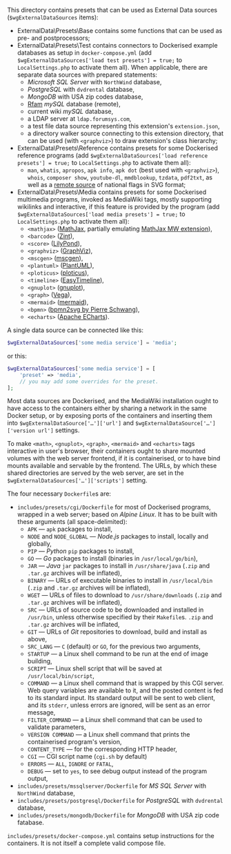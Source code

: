 This directory contains presets that can be used as
External Data sources (`$wgExternalDataSources` items):

 - ExternalData\Presets\Base contains some functions that can be
used as pre- and postprocessors;
 - ExternalData\Presets\Test contains connectors to Dockerised
 example databases as setup in `docker-compose.yml`
(add `$wgExternalDataSources['load test presets'] = true;` to
`LocalSettings.php` to activate them all). When applicable,
there are separate data sources with prepared statements:
   - _Microsoft SQL Server_ with `NorthWind` database,
   - _PostgreSQL_ with `dvdrental` database,
   - _MongoDB_ with USA zip codes database,
   - [Rfam](https://rfam.org/) _mySQL_ database (remote),
   - current wiki _mySQL_ database,
   - a LDAP server at `ldap.forumsys.com`,
   - a test file data source representing this extension's
 `extension.json`,
   - a directory walker source connecting to this extension
 directory, that can be used (with `<graphviz>`) to draw
 extension's class hierarchy;
 - ExternalData\Presets\Reference contains presets for
some Dockerised reference programs
(add `$wgExternalDataSources['load reference presets'] = true;`
to `LocalSettings.php` to activate them all):
   - `man`, `whatis`, `apropos`, `apk info`, `apk dot` (best used
 with `<graphviz>`), `whois`, `composer show`, `youtube-dl`,
 `mmdblookup`, `tzdata`, `pdf2txt`, as well as
 a [remote source](https://github.com/lipis/flag-icons)
 of national flags in SVG format;
 - ExternalData\Presets\Media contains presets for some
Dockerised multimedia programs, invoked as MediaWiki tags,
mostly supporting wikilinks and interactive, if this
feature is provided by the program
(add `$wgExternalDataSources['load media presets'] = true;`
to `LocalSettings.php` to activate them all):
   - `<mathjax>` ([MathJax](https://www.mathjax.org/), partially emulating [MathJax MW extension](https://github.com/alex-mashin/MathJax)),
   - `<barcode>` ([Zint](https://www.zint.org.uk)),
   - `<score>` ([LilyPond](http://lilypond.org/)),
   - `<graphviz>` ([GraphViz](https://graphviz.org/)),
   - `<mscgen>` ([mscgen](https://www.mcternan.me.uk/mscgen/)),
   - `<plantuml>` ([PlantUML](https://plantuml.com)),
   - `<ploticus>` ([ploticus](http://ploticus.sourceforge.net/doc/welcome.html)),
   - `<timeline>` ([EasyTimeline](http://infodisiac.com/Wikipedia/EasyTimeline/Introduction.htm)),
   - `<gnuplot>` ([gnuplot](http://www.gnuplot.info/)),
   - `<graph>` ([Vega](https://vega.github.io)),
   - `<mermaid>` ([mermaid](https://mermaid-js.github.io)),
   - `<bpmn>` ([bpmn2svg by Pierre Schwang](https://github.com/PierreSchwang/bpmn2svg)),
   - `<echarts>` ([Apache ECharts](https://echarts.apache.org)).

A single data source can be connected like this:
```php
$wgExternalDataSources['some media service'] = 'media';
```
or this:
```php
$wgExternalDataSources['some media service'] = [
    'preset' => 'media',
    // you may add some overrides for the preset.
];
```

Most data sources are Dockerised, and the MediaWiki installation
ought to have access to the containers either by sharing
a network in the same Docker setup, or by exposing ports of the
containers and inserting them into
`$wgExternalDataSource['…']['url']` and
`$wgExternalDataSource['…']['version url']` settings.

To make `<math>`, `<gnuplot>`, `<graph>`, `<mermaid>` and
`<echarts>` tags interactive in user's browser, their containers
ought to share mounted volumes with the web server frontend,
if it is containerised, or to have bind mounts available
and servable by the frontend. The URLs, by which these shared
directories are served by the web server, are set in the
`$wgExternalDataSources['…']['scripts']` setting.

The four necessary `Dockerfile`s are:
  - `includes/presets/cgi/Dockerfile` for most of Dockerised
programs, wrapped in a web server; based on _Alpine Linux_.
It has to be built with these arguments (all space-delimited):
    - `APK` — `apk` packages to install,
    - `NODE` and `NODE_GLOBAL` — _Node.js_ packages to install,
locally and globally,
    - `PIP` — _Python_ `pip` packages to install,
    - `GO` — _Go_ packages to install
(binaries in `/usr/local/go/bin`),
    - `JAR` — _Java_ `jar` packages to install
in `/usr/share/java` (`.zip` and `.tar.gz` archives will be inflated),
    - `BINARY` — URLs of executable binaries to install
in `/usr/local/bin` (`.zip` and `.tar.gz` archives will be inflated),
    - `WGET` — URLs of files to download to
`/usr/share/downloads` (`.zip` and `.tar.gz` archives will be inflated),
    - `SRC` — URLs of source code to be downloaded and
  installed in `/usr/bin`, unless otherwise specified by their
  `Makefile`s. `.zip` and `.tar.gz` archives will be inflated,
    - `GIT` — URLs of _Git_ repositories to download, build and
install as above,
    - `SRC_LANG` — `C` (default) or `GO`, for the previous two
arguments,
    - `STARTUP` — a Linux shell command to be run at the end of
image building,
    - `SCRIPT` — Linux shell script that will be saved at
`/usr/local/bin/script`,
    - `COMMAND` — a Linux shell command that is wrapped
by this CGI server. Web query variables are available to it,
and the posted content is fed to its standard input. Its standard
output will be sent to web client, and its `stderr`, unless
errors are ignored, will be sent as an error message,
    - `FILTER_COMMAND` — a Linux shell command that can be used
to validate parameters,
    - `VERSION COMMAND` — a Linux shell command that prints
the containerised program's version,
    - `CONTENT_TYPE` — for the corresponding HTTP header,
    - `CGI` — CGI script name (`cgi.sh` by default)
    - `ERRORS` — `ALL`, `IGNORE` or `FATAL`,
    - `DEBUG` — set to `yes`, to see debug output instead of
the program output,
  - `includes/presets/mssqlserver/Dockerfile` for _MS SQL Server_
with `NorthWind` database,
  - `includes/presets/postgresql/Dockerfile` for _PostgreSQL_ with
`dvdrental` database,
  - `includes/presets/mongodb/Dockerfile` for _MongoDB_ with
USA zip code fatabase.

`includes/presets/docker-compose.yml` contains setup instructions
for the containers. It is not itself a complete valid compose
file.
